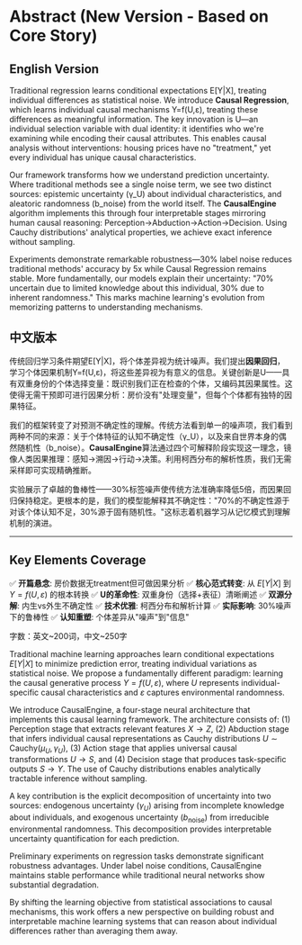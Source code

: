 # Abstract (New Version - Based on Core Story)

## English Version

Traditional regression learns conditional expectations E[Y|X], treating individual differences as statistical noise. We introduce **Causal Regression**, which learns individual causal mechanisms Y=f(U,ε), treating these differences as meaningful information. The key innovation is U—an individual selection variable with dual identity: it identifies who we're examining while encoding their causal attributes. This enables causal analysis without interventions: housing prices have no "treatment," yet every individual has unique causal characteristics.

Our framework transforms how we understand prediction uncertainty. Where traditional methods see a single noise term, we see two distinct sources: epistemic uncertainty (γ_U) about individual characteristics, and aleatoric randomness (b_noise) from the world itself. The **CausalEngine** algorithm implements this through four interpretable stages mirroring human causal reasoning: Perception→Abduction→Action→Decision. Using Cauchy distributions' analytical properties, we achieve exact inference without sampling.

Experiments demonstrate remarkable robustness—30% label noise reduces traditional methods' accuracy by 5x while Causal Regression remains stable. More fundamentally, our models explain their uncertainty: "70% uncertain due to limited knowledge about this individual, 30% due to inherent randomness." This marks machine learning's evolution from memorizing patterns to understanding mechanisms.

## 中文版本

传统回归学习条件期望E[Y|X]，将个体差异视为统计噪声。我们提出**因果回归**，学习个体因果机制Y=f(U,ε)，将这些差异视为有意义的信息。关键创新是U——具有双重身份的个体选择变量：既识别我们正在检查的个体，又编码其因果属性。这使得无需干预即可进行因果分析：房价没有"处理变量"，但每个个体都有独特的因果特征。

我们的框架转变了对预测不确定性的理解。传统方法看到单一的噪声项，我们看到两种不同的来源：关于个体特征的认知不确定性（γ_U），以及来自世界本身的偶然随机性（b_noise）。**CausalEngine**算法通过四个可解释阶段实现这一理念，镜像人类因果推理：感知→溯因→行动→决策。利用柯西分布的解析性质，我们无需采样即可实现精确推断。

实验展示了卓越的鲁棒性——30%标签噪声使传统方法准确率降低5倍，而因果回归保持稳定。更根本的是，我们的模型能解释其不确定性："70%的不确定性源于对该个体认知不足，30%源于固有随机性。"这标志着机器学习从记忆模式到理解机制的演进。

---

## Key Elements Coverage

✅ **开篇悬念**: 房价数据无treatment但可做因果分析
✅ **核心范式转变**: 从 $E[Y|X]$ 到 $Y=f(U,\varepsilon)$ 的根本转换
✅ **U的革命性**: 双重身份（选择+表征）清晰阐述
✅ **双源分解**: 内生vs外生不确定性
✅ **技术优雅**: 柯西分布和解析计算
✅ **实际影响**: 30%噪声下的鲁棒性
✅ **认知重塑**: 个体差异从"噪声"到"信息"

字数：英文~200词，中文~250字



  Traditional machine learning approaches learn conditional expectations $E[Y|X]$ to minimize prediction error, treating individual variations as statistical noise. We propose a fundamentally
  different paradigm: learning the causal generative process $Y = f(U, \varepsilon)$, where $U$ represents individual-specific causal characteristics and $\varepsilon$ captures environmental randomness.

  We introduce CausalEngine, a four-stage neural architecture that implements this causal learning framework. The architecture consists of: (1) Perception stage that extracts relevant features
  $X \to Z$, (2) Abduction stage that infers individual causal representations as Cauchy distributions $U \sim \text{Cauchy}(\mu_U, \gamma_U)$, (3) Action stage that applies universal causal transformations $U \to S$, and (4)
  Decision stage that produces task-specific outputs $S \to Y$. The use of Cauchy distributions enables analytically tractable inference without sampling.

  A key contribution is the explicit decomposition of uncertainty into two sources: endogenous uncertainty ($\gamma_U$) arising from incomplete knowledge about individuals, and exogenous uncertainty
  ($b_{\text{noise}}$) from irreducible environmental randomness. This decomposition provides interpretable uncertainty quantification for each prediction.

  Preliminary experiments on regression tasks demonstrate significant robustness advantages. Under label noise conditions, CausalEngine maintains stable performance while traditional neural
  networks show substantial degradation.

  By shifting the learning objective from statistical associations to causal mechanisms, this work offers a new perspective on building robust and interpretable machine learning systems that can
  reason about individual differences rather than averaging them away.
